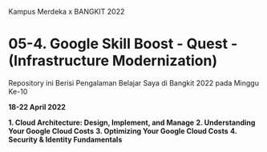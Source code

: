 Kampus Merdeka x BANGKIT 2022
# 05-4. Google Skill Boost - Quest - (Infrastructure Modernization)
Repository ini Berisi Pengalaman Belajar Saya di Bangkit 2022 pada Minggu Ke-10

**18-22 April 2022**  

**1. Cloud Architecture: Design, Implement, and Manage**
**2. Understanding Your Google Cloud Costs**
**3. Optimizing Your Google Cloud Costs**
**4. Security & Identity Fundamentals**
